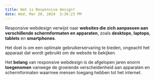 ```yaml
---
title: Wat is Responsive design?
date: Wed, Mar 20, 2024  3:36:23 PM
---
```


Responsive webdesign verwijst naar **websites die zich aanpassen aan verschillende schermformaten en apparaten**, zoals **desktops**, **laptops**, **tablets** en **smartphones**.  

Het doel is om een optimale gebruikerservaring te bieden, ongeacht het apparaat dat wordt gebruikt om de website te bekijken.  

Het **belang** van responsive webdesign is de afgelopen jaren enorm **toegenomen** vanwege de groeiende verscheidenheid aan apparaten en schermformaten waarmee mensen toegang hebben tot het internet. 